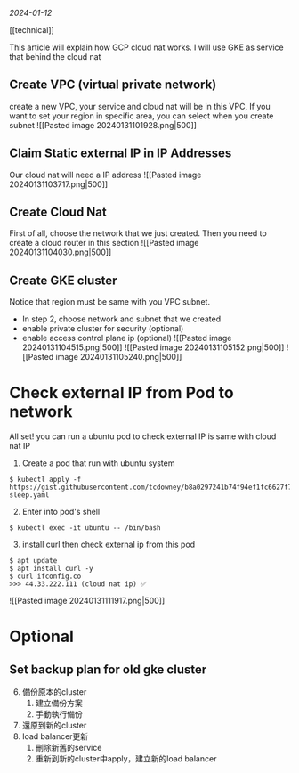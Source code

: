 *2024-01-12*

[[technical]]

This article will explain how GCP cloud nat works.
I will use GKE as service that behind the cloud nat
## Create VPC (virtual private network)
create a new VPC, your service and cloud nat will be in this VPC,
If you want to set your region in specific area, you can select when you create subnet
![[Pasted image 20240131101928.png|500]]
## Claim Static external IP in IP Addresses
Our cloud nat will need a IP address
![[Pasted image 20240131103717.png|500]]

## Create Cloud Nat
First of all, choose the network that we just created.
Then you need to create a cloud router in this section
![[Pasted image 20240131104030.png|500]]
## Create GKE cluster
Notice that region must be same with you VPC subnet.
- In step 2, choose network and subnet that we created
- enable private cluster for security (optional)
- enable access control plane ip (optional)
![[Pasted image 20240131104515.png|500]]
![[Pasted image 20240131105152.png|500]]
![[Pasted image 20240131105240.png|500]]

# Check external IP from Pod to network
All set! you can run a ubuntu pod to check external IP is same with cloud nat IP
1. Create a pod that run with ubuntu system
```shell
$ kubectl apply -f https://gist.githubusercontent.com/tcdowney/b8a0297241b74f94ef1fc6627f7ea69a/raw/eaae035f5adca37ca00d4a49f1c1958fe3db89e3/ubuntu-sleep.yaml
```
2. Enter into pod's shell
```shell
$ kubectl exec -it ubuntu -- /bin/bash
```
3. install curl then check external ip from this pod 
```shell
$ apt update
$ apt install curl -y
$ curl ifconfig.co
>>> 44.33.222.111 (cloud nat ip) ✅
```
![[Pasted image 20240131111917.png|500]]
# Optional
## Set backup plan for old gke cluster
6. 備份原本的cluster
	1. 建立備份方案
	2. 手動執行備份
7. 還原到新的cluster
8. load balancer更新
	1. 刪除新舊的service
	2. 重新到新的cluster中apply，建立新的load balancer

